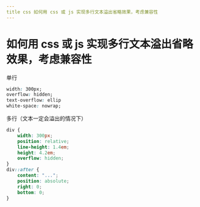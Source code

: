 ```yaml
---
title css 如何⽤ css 或 js 实现多⾏⽂本溢出省略效果，考虑兼容性
---
```


# 如何⽤ css 或 js 实现多⾏⽂本溢出省略效果，考虑兼容性

单⾏
```css
width: 300px;
overflow: hidden;
text-overflow: ellip
white-space: nowrap;
```

多⾏（⽂本⼀定会溢出的情况下）
```css
div {
    width: 300px;
    position: relative;
    line-height: 1.4em;
    height: 4.2em;
    overflow: hidden;
}
div::after {
    content: "...";
    position: absolute;
    right: 0;
    bottom: 0;
}
```